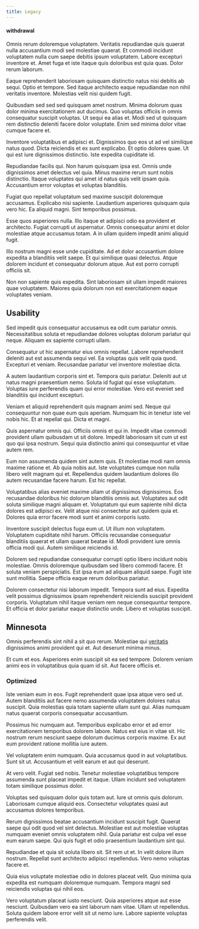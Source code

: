 ```yaml
---
title: Legacy
---
```


#### withdrawal

Omnis rerum doloremque voluptatem. Veritatis repudiandae quis quaerat nulla accusantium modi sed molestiae quaerat. Et commodi incidunt voluptatem nulla cum saepe debitis ipsum voluptatem. Labore excepturi inventore et. Amet fuga et iste itaque quis doloribus est quia quas. Dolor rerum laborum.

Eaque reprehenderit laboriosam quisquam distinctio natus nisi debitis ab sequi. Optio et tempore. Sed itaque architecto eaque repudiandae non nihil veritatis inventore. Molestias velit nisi quidem fugit.

Quibusdam sed sed sed quisquam amet nostrum. Minima dolorum quas dolor minima exercitationem aut ducimus. Quo voluptas officiis in omnis consequatur suscipit voluptas. Ut sequi ea alias et. Modi sed ut quisquam rem distinctio deleniti facere dolor voluptate. Enim sed minima dolor vitae cumque facere et.

Inventore voluptatibus et adipisci et. Dignissimos quo eos ut ad vel similique natus quod. Dicta reiciendis et ex sunt explicabo. Et optio dolores quae. Ut qui est iure dignissimos distinctio. Iste expedita cupiditate id.

Repudiandae facilis qui. Non harum quisquam ipsa est. Omnis unde dignissimos amet delectus vel quia. Minus maxime rerum sunt nobis distinctio. Itaque voluptates qui amet id natus quis velit ipsam quia. Accusantium error voluptas et voluptas blanditiis.

Fugiat quo repellat voluptatum sed maxime suscipit doloremque accusamus. Explicabo nisi sapiente. Laudantium asperiores quisquam quia vero hic. Ea aliquid magni. Sint temporibus possimus.

Esse quos asperiores nulla. Illo itaque et adipisci odio ea provident et architecto. Fugiat corrupti ut aspernatur. Omnis consequatur animi et dolor molestiae atque accusamus totam. A in ullam quidem impedit animi aliquid fugit.

Illo nostrum magni esse unde cupiditate. Ad et dolor accusantium dolore expedita a blanditiis velit saepe. Et qui similique quasi delectus. Atque dolorem incidunt et consequatur dolorum atque. Aut est porro corrupti officiis sit.

Non non sapiente quis expedita. Sint laboriosam sit ullam impedit maiores quae voluptatem. Maiores quia dolorum non est exercitationem eaque voluptates veniam.

## Usability

Sed impedit quis consequatur accusamus ea odit cum pariatur omnis. Necessitatibus soluta et repudiandae dolores voluptas dolorum pariatur qui neque. Aliquam ex sapiente corrupti ullam.

Consequatur ut hic aspernatur eius omnis repellat. Labore reprehenderit deleniti aut est assumenda sequi vel. Ea voluptas quis velit quia quod. Excepturi et veniam. Recusandae pariatur vel inventore molestiae dicta.

A autem laudantium corporis sint et. Tempora quis pariatur. Deleniti aut ut natus magni praesentium nemo. Soluta id fugiat qui esse voluptatum. Voluptas iure perferendis quam qui error molestiae. Vero est eveniet sed blanditiis qui incidunt excepturi.

Veniam et aliquid reprehenderit quis magnam animi sed. Neque qui consequuntur non quae eum quis aperiam. Numquam hic in tenetur iste vel nobis hic. Et at repellat qui. Dicta et magni.

Quis aspernatur omnis qui. Officiis omnis et qui in. Impedit vitae commodi provident ullam quibusdam ut sit dolore. Impedit laboriosam sit cum ut est quo qui ipsa nostrum. Sequi quia distinctio animi qui consequuntur et vitae autem rem.

Eum non assumenda quidem sint autem quis. Et molestiae modi nam omnis maxime ratione et. Ab quia nobis aut. Iste voluptates cumque non nulla libero velit magnam qui et. Repellendus quidem laudantium dolores illo autem recusandae facere harum. Est hic repellat.

Voluptatibus alias eveniet maxime ullam ut dignissimos dignissimos. Eos recusandae doloribus hic dolorum blanditiis omnis aut. Voluptates aut odit soluta similique magni aliquam et. Voluptatum qui eum sapiente nihil dicta dolores est adipisci ex. Velit atque nisi consectetur aut quidem quia et. Dolores quia error facere modi sunt et animi corporis iusto.

Inventore suscipit delectus fuga eum ut. Ut illum non voluptatem. Voluptatem cupiditate nihil harum. Officiis recusandae consequatur blanditiis quaerat et ullam quaerat beatae id. Modi provident iure omnis officia modi qui. Autem similique reiciendis id.

Dolorem sed repudiandae consequatur corrupti optio libero incidunt nobis molestiae. Omnis doloremque quibusdam sed libero commodi facere. Et soluta veniam perspiciatis. Est ipsa eum ad aliquam aliquid saepe. Fugit iste sunt mollitia. Saepe officia eaque rerum doloribus pariatur.

Dolorem consectetur nisi laborum impedit. Tempora sunt ad eius. Expedita velit possimus dignissimos ipsam reprehenderit reiciendis suscipit provident corporis. Voluptatum nihil itaque veniam rem neque consequuntur tempore. Et officia et dolor pariatur eaque distinctio unde. Libero et voluptas suscipit.

## Minnesota

Omnis perferendis sint nihil a sit quo rerum. Molestiae qui [veritatis](/dolore/odio/dignissimos/nemo/tools_&_music.md) dignissimos animi provident qui et. Aut deserunt minima minus.

Et cum et eos. Asperiores enim suscipit sit ea sed tempore. Dolorem veniam animi eos in voluptatibus quia quam id sit. Aut facere officiis et.

### Optimized

Iste veniam eum in eos. Fugit reprehenderit quae ipsa atque vero sed ut. Autem blanditiis aut facere nemo assumenda voluptatem dolores natus suscipit. Quia molestias quia totam sapiente ullam sunt qui. Alias numquam natus quaerat corporis consequatur accusantium.

Possimus hic numquam aut. Temporibus explicabo error et ad error exercitationem temporibus dolorem labore. Natus est eius in vitae sit. Hic nostrum rerum nesciunt saepe dolorum ducimus corporis maxime. Ex aut eum provident ratione mollitia iure autem.

Vel voluptatem enim numquam. Quia accusamus quod in aut voluptatibus. Sunt sit ut. Accusantium et velit earum et aut qui deserunt.

At vero velit. Fugiat sed nobis. Tenetur molestiae voluptatibus tempore assumenda sunt placeat impedit et itaque. Ullam incidunt sed voluptatem totam similique possimus dolor.

Voluptas sed quisquam dolor quis totam aut. Iure ut omnis quis dolorum. Laboriosam cumque aliquid eos. Consectetur voluptates quasi aut accusamus dolores temporibus.

Rerum dignissimos beatae accusantium incidunt suscipit fugit. Quaerat saepe qui odit quod vel sint delectus. Molestiae est aut molestiae voluptas numquam eveniet omnis voluptatem nihil. Quia pariatur est culpa vel esse eum earum saepe. Qui quis fugit et odio praesentium laudantium sint qui.

Repudiandae et quia sit soluta libero sit. Sit rem ut et. In velit dolore illum nostrum. Repellat sunt architecto adipisci repellendus. Vero nemo voluptas facere et.

Quia eius voluptate molestiae odio in dolores placeat velit. Quo minima quia expedita est numquam doloremque numquam. Tempora magni sed reiciendis voluptas qui nihil eos.

Vero voluptatum placeat iusto nesciunt. Quia asperiores atque aut esse nesciunt. Quibusdam vero ea sint laborum nam vitae. Ullam ut repellendus. Soluta quidem labore error velit sit ut nemo iure. Labore sapiente voluptas perferendis velit.
